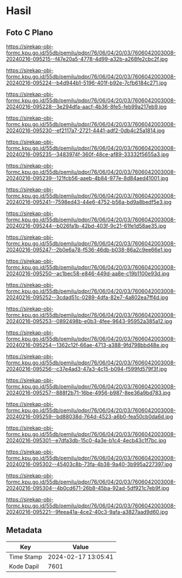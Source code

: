 # Hasil

## Foto C Plano

https://sirekap-obj-formc.kpu.go.id/55db/pemilu/pdpr/76/06/04/20/03/7606042003008-20240216-095215--f47e20a5-4778-4d99-a32b-a268fe2cbc2f.jpg

https://sirekap-obj-formc.kpu.go.id/55db/pemilu/pdpr/76/06/04/20/03/7606042003008-20240216-095224--b4d944b1-5196-401f-b92e-7cfb6184c271.jpg

https://sirekap-obj-formc.kpu.go.id/55db/pemilu/pdpr/76/06/04/20/03/7606042003008-20240216-095228--3e294dfa-aacf-4b36-8fe5-feb99a217eb9.jpg

https://sirekap-obj-formc.kpu.go.id/55db/pemilu/pdpr/76/06/04/20/03/7606042003008-20240216-095230--ef2117a7-2721-4441-adf2-0db4c25a1814.jpg

https://sirekap-obj-formc.kpu.go.id/55db/pemilu/pdpr/76/06/04/20/03/7606042003008-20240216-095235--3483974f-360f-48ce-af89-33332f5655a3.jpg

https://sirekap-obj-formc.kpu.go.id/55db/pemilu/pdpr/76/06/04/20/03/7606042003008-20240216-095239--121fcb56-aaeb-4b84-977e-8d84aed41001.jpg

https://sirekap-obj-formc.kpu.go.id/55db/pemilu/pdpr/76/06/04/20/03/7606042003008-20240216-095241--7598ed43-44e6-4752-b56a-bd9a8bedf5e3.jpg

https://sirekap-obj-formc.kpu.go.id/55db/pemilu/pdpr/76/06/04/20/03/7606042003008-20240216-095244--b026fa1b-42bd-403f-9c21-61fe1d58ae35.jpg

https://sirekap-obj-formc.kpu.go.id/55db/pemilu/pdpr/76/06/04/20/03/7606042003008-20240216-095247--2b0e6a78-f536-46db-b038-86a2c9ee66e1.jpg

https://sirekap-obj-formc.kpu.go.id/55db/pemilu/pdpr/76/06/04/20/03/7606042003008-20240216-095250--ac1bec58-e846-449d-aa8e-c19b1100e93d.jpg

https://sirekap-obj-formc.kpu.go.id/55db/pemilu/pdpr/76/06/04/20/03/7606042003008-20240216-095252--3cdad51c-0289-4dfa-82e7-4a802ea7ff4d.jpg

https://sirekap-obj-formc.kpu.go.id/55db/pemilu/pdpr/76/06/04/20/03/7606042003008-20240216-095253--0892498b-e0b3-4fee-9643-95952a385a12.jpg

https://sirekap-obj-formc.kpu.go.id/55db/pemilu/pdpr/76/06/04/20/03/7606042003008-20240216-095254--1362c12f-66ae-4713-a388-9fd798bbd48e.jpg

https://sirekap-obj-formc.kpu.go.id/55db/pemilu/pdpr/76/06/04/20/03/7606042003008-20240216-095256--c37e4ad3-47a3-4c15-b094-f599fd579f3f.jpg

https://sirekap-obj-formc.kpu.go.id/55db/pemilu/pdpr/76/06/04/20/03/7606042003008-20240216-095257--888f2b71-16be-4956-b987-8ee36a9bd783.jpg

https://sirekap-obj-formc.kpu.go.id/55db/pemilu/pdpr/76/06/04/20/03/7606042003008-20240216-095259--bd88038d-764d-4523-a6b0-fea50cb0da6d.jpg

https://sirekap-obj-formc.kpu.go.id/55db/pemilu/pdpr/76/06/04/20/03/7606042003008-20240216-095301--e7dfa3db-15c0-4a3e-b1c4-4ecb43c1f7bc.jpg

https://sirekap-obj-formc.kpu.go.id/55db/pemilu/pdpr/76/06/04/20/03/7606042003008-20240216-095302--45403c8b-73fa-4b38-9a40-3b995a227397.jpg

https://sirekap-obj-formc.kpu.go.id/55db/pemilu/pdpr/76/06/04/20/03/7606042003008-20240216-095304--4b0cd671-26b8-45ba-92ad-5df921c7eb9f.jpg

https://sirekap-obj-formc.kpu.go.id/55db/pemilu/pdpr/76/06/04/20/03/7606042003008-20240216-095221--9feea41a-4ce2-40c3-9afa-a3827aad9d60.jpg


## Metadata

| Key        | Value               |
| ---------- | ------------------- |
| Time Stamp | 2024-02-17 13:05:41 |
| Kode Dapil | 7601                |



